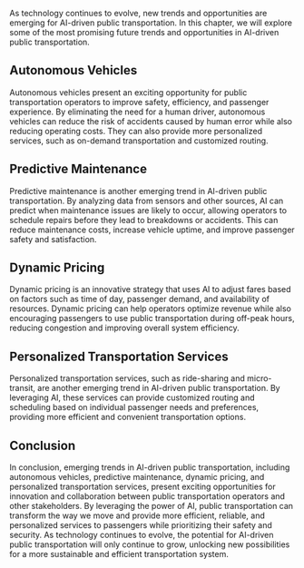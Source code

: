 
As technology continues to evolve, new trends and opportunities are emerging for AI-driven public transportation. In this chapter, we will explore some of the most promising future trends and opportunities in AI-driven public transportation.

Autonomous Vehicles
-------------------

Autonomous vehicles present an exciting opportunity for public transportation operators to improve safety, efficiency, and passenger experience. By eliminating the need for a human driver, autonomous vehicles can reduce the risk of accidents caused by human error while also reducing operating costs. They can also provide more personalized services, such as on-demand transportation and customized routing.

Predictive Maintenance
----------------------

Predictive maintenance is another emerging trend in AI-driven public transportation. By analyzing data from sensors and other sources, AI can predict when maintenance issues are likely to occur, allowing operators to schedule repairs before they lead to breakdowns or accidents. This can reduce maintenance costs, increase vehicle uptime, and improve passenger safety and satisfaction.

Dynamic Pricing
---------------

Dynamic pricing is an innovative strategy that uses AI to adjust fares based on factors such as time of day, passenger demand, and availability of resources. Dynamic pricing can help operators optimize revenue while also encouraging passengers to use public transportation during off-peak hours, reducing congestion and improving overall system efficiency.

Personalized Transportation Services
------------------------------------

Personalized transportation services, such as ride-sharing and micro-transit, are another emerging trend in AI-driven public transportation. By leveraging AI, these services can provide customized routing and scheduling based on individual passenger needs and preferences, providing more efficient and convenient transportation options.

Conclusion
----------

In conclusion, emerging trends in AI-driven public transportation, including autonomous vehicles, predictive maintenance, dynamic pricing, and personalized transportation services, present exciting opportunities for innovation and collaboration between public transportation operators and other stakeholders. By leveraging the power of AI, public transportation can transform the way we move and provide more efficient, reliable, and personalized services to passengers while prioritizing their safety and security. As technology continues to evolve, the potential for AI-driven public transportation will only continue to grow, unlocking new possibilities for a more sustainable and efficient transportation system.
